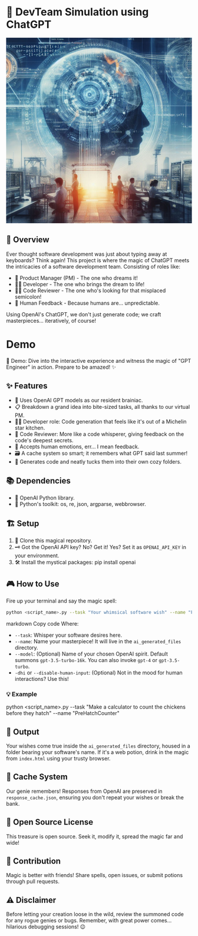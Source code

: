 # 🚀 DevTeam Simulation using ChatGPT

![Logo](res/logo.jpeg)

## 🎯 Overview

Ever thought software development was just about typing away at keyboards? Think again! This project is where the magic of ChatGPT meets the intricacies of a software development team. Consisting of roles like:

- 🧠 Product Manager (PM) - The one who dreams it!
- 👩‍💻 Developer - The one who brings the dream to life!
- 🕵️‍♂️ Code Reviewer - The one who's looking for that misplaced semicolon!
- 🤔 Human Feedback - Because humans are... unpredictable.

Using OpenAI's ChatGPT, we don't just generate code; we craft masterpieces... iteratively, of course!

# Demo
🎥 Demo: Dive into the interactive experience and witness the magic of "GPT Engineer" in action. Prepare to be amazed! ✨

## ✨ Features

- 💬 Uses OpenAI GPT models as our resident brainiac.
- 📋 Breakdown a grand idea into bite-sized tasks, all thanks to our virtual PM.
- 🧑‍🍳 Developer role: Code generation that feels like it's out of a Michelin star kitchen.
- 📝 Code Reviewer: More like a code whisperer, giving feedback on the code's deepest secrets.
- 👥 Accepts human emotions, err... I mean feedback.
- 🗃 A cache system so smart; it remembers what GPT said last summer!
- 📁 Generates code and neatly tucks them into their own cozy folders.

## 📚 Dependencies

- 🤖 OpenAI Python library.
- 🔧 Python's toolkit: os, re, json, argparse, webbrowser.

## 🏗 Setup

1. 📂 Clone this magical repository.
2. 🗝 Got the OpenAI API key? No? Get it! Yes? Set it as `OPENAI_API_KEY` in your environment.
3. 🛠 Install the mystical packages:
pip install openai

## 🎮 How to Use

Fire up your terminal and say the magic spell:

```bash
python <script_name>.py --task "Your whimsical software wish" --name "Fancy name for your software"
```

markdown
Copy code
Where:
- `--task`: Whisper your software desires here.
- `--name`: Name your masterpiece! It will live in the `ai_generated_files` directory.
- `--model`: (Optional) Name of your chosen OpenAI spirit. Default summons `gpt-3.5-turbo-16k`. You can also invoke `gpt-4` or `gpt-3.5-turbo`.
- `-dhi` or `--disable-human-input`: (Optional) Not in the mood for human interactions? Use this!

### 💡 Example
python <script_name>.py --task "Make a calculator to count the chickens before they hatch" --name "PreHatchCounter"

## 🎁 Output

Your wishes come true inside the `ai_generated_files` directory, housed in a folder bearing your software's name. If it's a web potion, drink in the magic from `index.html` using your trusty browser.

## 🧠 Cache System

Our genie remembers! Responses from OpenAI are preserved in `response_cache.json`, ensuring you don't repeat your wishes or break the bank.

## 📜 Open Source License

This treasure is open source. Seek it, modify it, spread the magic far and wide!

## 💬 Contribution

Magic is better with friends! Share spells, open issues, or submit potions through pull requests.

## ⚠️ Disclaimer

Before letting your creation loose in the wild, review the summoned code for any rogue genies or bugs. Remember, with great power comes... hilarious debugging sessions! 😉